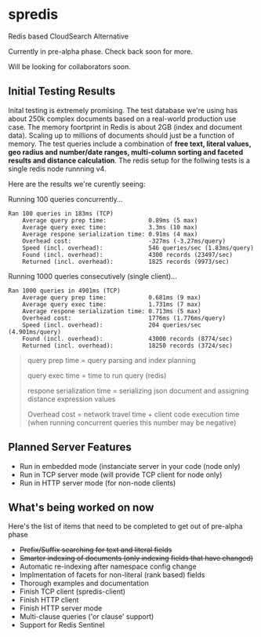 # spredis
Redis based CloudSearch Alternative

Currently in pre-alpha phase. Check back soon for more.

Will be looking for collaborators soon.

## Initial Testing Results
Inital testing is extremely promising. The test database we're using has about 250k complex documents based on a real-world production use case. The memory foortprint in Redis is about 2GB (index and document data). Scaling up to millions of documents should just be a function of memory. The test queries include a combination of **free text, literal values, geo radius  and number/date ranges, multi-column sorting and faceted results and distance calculation**. The redis setup for the follwing tests is a single redis node runnning v4.

Here are the results we're curently seeing:

Running 100 queries concurrently...

	Ran 100 queries in 183ms (TCP)
  		Average query prep time:            0.89ms (5 max)
  		Average query exec time:            3.3ms (10 max)
  		Average respone serialization time: 0.91ms (4 max)
  		Overhead cost:                      -327ms (-3.27ms/query)
  		Speed (incl. overhead):             546 queries/sec (1.83ms/query)
  		Found (incl. overhead):             4300 records (23497/sec)
  		Returned (incl. overhead):          1825 records (9973/sec)
  		
  		

Running 1000 queries consecutively (single client)...

	Ran 1000 queries in 4901ms (TCP)
  		Average query prep time:            0.681ms (9 max)
  		Average query exec time:            1.731ms (7 max)
  		Average respone serialization time: 0.713ms (5 max)
  		Overhead cost:                      1776ms (1.776ms/query)
  		Speed (incl. overhead):             204 queries/sec (4.901ms/query)
  		Found (incl. overhead):             43000 records (8774/sec)
  		Returned (incl. overhead):          18250 records (3724/sec)

> query prep time = query parsing and index planning
> 
> query exec time = time to run query (redis)
> 
> respone serialization time = serializing json document and assigning distance expression values
> 
> Overhead cost = network travel time + client code execution time (when running concurrent queries this number may be negative)
	
## Planned Server Features
* Run in embedded mode (instanciate server in your code (node only)
* Run in TCP server mode (will provide TCP client for node only)
* Run in HTTP server mode (for non-node clients)

## What's being worked on now
Here's the list of items that need to be completed to get out of pre-alpha phase

* ~~Prefix/Suffix searching for text and literal fields~~
* ~~Smarter indexing of documents (only indexing fields that have changed)~~
* Automatic re-indexing after namespace config change
* Implmentation of facets for non-literal (rank based) fields
* Thorough examples and documentation
* Finish TCP client (spredis-client)
* Finish HTTP client
* Finish HTTP server mode
* Multi-clause queries ('or clause' support)
* Support for Redis Sentinel

